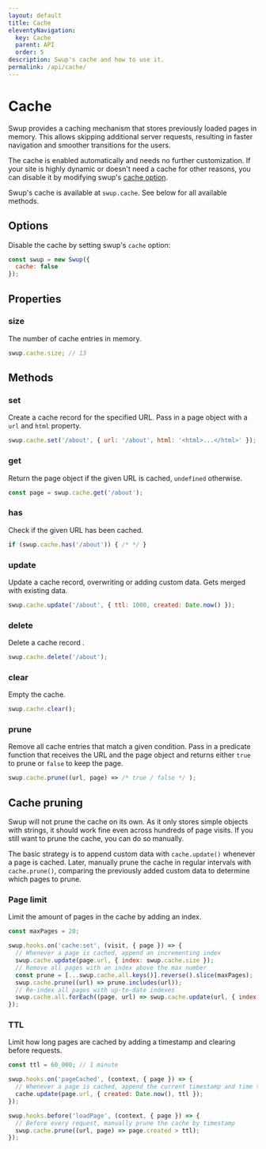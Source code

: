 ```yaml
---
layout: default
title: Cache
eleventyNavigation:
  key: Cache
  parent: API
  order: 5
description: Swup's cache and how to use it.
permalink: /api/cache/
---
```


# Cache

Swup provides a caching mechanism that stores previously loaded pages in memory. This allows
skipping additional server requests, resulting in faster navigation and smoother transitions for
the users.

The cache is enabled automatically and needs no further customization. If your site is highly
dynamic or doesn't need a cache for other reasons, you can disable it by modifying swup's [cache option](/options/#cache).

Swup's cache is available at `swup.cache`. See below for all available methods.

## Options

Disable the cache by setting swup's `cache` option:

```js
const swup = new Swup({
  cache: false
});
```

## Properties

### size

The number of cache entries in memory.

```javascript
swup.cache.size; // 13
```

## Methods

### set

Create a cache record for the specified URL. Pass in a page object with a `url` and `html` property.

```javascript
swup.cache.set('/about', { url: '/about', html: '<html>...</html>' });
```

### get

Return the page object if the given URL is cached, `undefined` otherwise.

```javascript
const page = swup.cache.get('/about');
```

### has

Check if the given URL has been cached.

```javascript
if (swup.cache.has('/about')) { /* */ }
```

### update

Update a cache record, overwriting or adding custom data. Gets merged with existing data.

```javascript
swup.cache.update('/about', { ttl: 1000, created: Date.now() });
```

### delete

Delete a cache record .

```javascript
swup.cache.delete('/about');
```

### clear

Empty the cache.

```javascript
swup.cache.clear();
```

### prune

Remove all cache entries that match a given condition. Pass in a predicate function
that receives the URL and the page object and returns either `true` to prune or `false` to
keep the page.

```javascript
swup.cache.prune((url, page) => /* true / false */ );
```

## Cache pruning

Swup will not prune the cache on its own. As it only stores simple objects with strings, it should
work fine even across hundreds of page visits. If you still want to prune the cache, you can do so
manually.

The basic strategy is to append custom data with `cache.update()` whenever a page is cached. Later,
manually prune the cache in regular intervals with `cache.prune()`, comparing the previously added
custom data to determine which pages to prune.

### Page limit

Limit the amount of pages in the cache by adding an index.

```js
const maxPages = 20;

swup.hooks.on('cache:set', (visit, { page }) => {
  // Whenever a page is cached, append an incrementing index
  swup.cache.update(page.url, { index: swup.cache.size });
  // Remove all pages with an index above the max number
  const prune = [...swup.cache.all.keys()].reverse().slice(maxPages);
  swup.cache.prune((url) => prune.includes(url));
  // Re-index all pages with up-to-date indexes
  swup.cache.all.forEach((page, url) => swup.cache.update(url, { index: swup.cache.size }));
});
```

### TTL

Limit how long pages are cached by adding a timestamp and clearing before requests.

```js
const ttl = 60_000; // 1 minute

swup.hooks.on('pageCached', (context, { page }) => {
  // Whenever a page is cached, append the current timestamp and time to live
  cache.update(page.url, { created: Date.now(), ttl });
});

swup.hooks.before('loadPage', (context, { page }) => {
  // Before every request, manually prune the cache by timestamp
  swup.cache.prune((url, page) => page.created > ttl);
});
```
